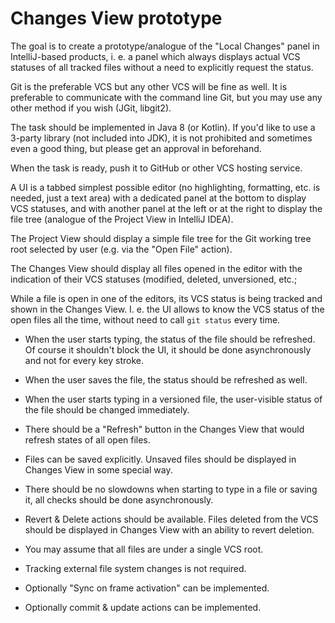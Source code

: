 Changes View prototype
=

The goal is to create a prototype/analogue of the "Local Changes" panel in IntelliJ-based products, i. e. a panel which always displays actual VCS statuses of all tracked files without a need to explicitly request the status.

Git is the preferable VCS but any other VCS will be fine as well.
It is preferable to communicate with the command line Git, but you may use any other method if you wish (JGit, libgit2).

The task should be implemented in Java 8 (or Kotlin). If you'd like to use a 3-party library (not included into JDK), it is not prohibited and sometimes even a good thing, but please get an approval in beforehand.

When the task is ready, push it to GitHub or other VCS hosting service.

A UI is a tabbed simplest possible editor (no highlighting, formatting, etc. is needed, just a text area) with a dedicated panel at the bottom to display VCS statuses, and with another panel at the left or at the right to display the file tree (analogue of the Project View in IntelliJ IDEA).

The Project View should display a simple file tree for the Git working tree root selected by user (e.g. via the "Open File" action).

The Changes View should display all files opened in the editor with the indication of their VCS statuses (modified, deleted, unversioned, etc.;

While a file is open in one of the editors, its VCS status is being tracked and shown in the Changes View. I. e. the UI allows to know the VCS status of the open files all the time, without need to call `git status` every time.

* When the user starts typing, the status of the file should be refreshed. Of course it shouldn't block the UI, it should be done asynchronously and not for every key stroke.

* When the user saves the file, the status should be refreshed as well.

* When the user starts typing in a versioned file, the user-visible status of the file should be changed immediately.

* There should be a "Refresh" button in the Changes View that would refresh states of all open files.

* Files can be saved explicitly. Unsaved files should be displayed in Changes View in some special way.

* There should be no slowdowns when starting to type in a file or saving it, all checks should be done asynchronously.

* Revert & Delete actions should be available. Files deleted from the VCS should be displayed in Changes View with an ability to revert deletion.

* You may assume that all files are under a single VCS root.

* Tracking external file system changes is not required.

* Optionally "Sync on frame activation" can be implemented.

* Optionally commit & update actions can be implemented.